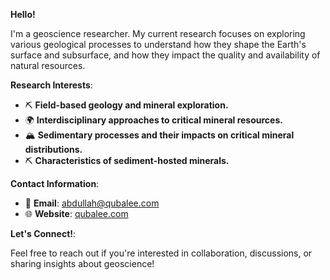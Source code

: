 **Hello!**

I'm a geoscience researcher. My current research focuses on exploring various geological processes to understand how they shape the Earth's surface and subsurface, and how they impact the quality and availability of natural resources.

**Research Interests**:

- ⛏️ **Field-based geology and mineral exploration.**
- 🌍 **Interdisciplinary approaches to critical mineral resources.**
- 🏔️ **Sedimentary processes and their impacts on critical mineral distributions.**
- ⛏️ **Characteristics of sediment-hosted minerals.**

**Contact Information**:

- 📧 **Email**: [abdullah@qubalee.com](mailto:abdullah@qubalee.com)
- 🌐 **Website**: [qubalee.com](http://qubalee.com)

**Let's Connect!**:

Feel free to reach out if you're interested in collaboration, discussions, or sharing insights about geoscience!
